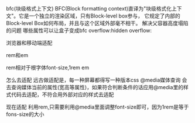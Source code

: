 bfc(块级格式上下文)
BFC(Block formatting context)直译为"块级格式化上下文"。它是一个独立的渲染区域，只有Block-level box参与， 它规定了内部的Block-level Box如何布局，并且与这个区域外部毫不相干。
解决父容器高度塌陷的问题
哪些属性可以让盒子变成bfc
overflow:hidden
overflow:



浏览器和移动端适配

rem和em

rem相对于根字体font-size,1rem
em

怎么去适配
远古做适配是，每一种屏幕都得写一种版本css
@media媒体查询
会去查询媒体当前的属性(宽高等属性)，如果符合判断条件的话应用@media里的样式代码去适配，不符合用外部对应的样式去适配

现在适配
利用rem,只需要利用@media里面调整font-size即可，因为1rem是等于fons-size的大小